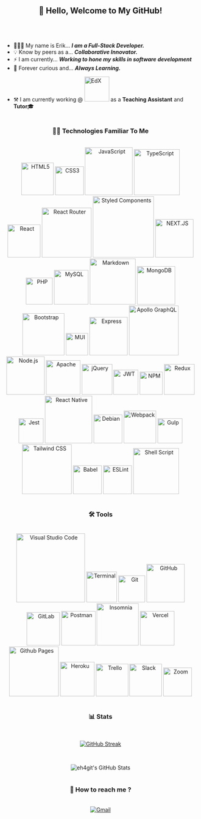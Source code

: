 #

<div align="center">
  <h2 align="center">
    👋 Hello, Welcome to My GitHub! 
  </h2>
</div>

#

<br/>

- 👨🏽‍💻 My name is Erik... **_I am a Full-Stack Developer._**
- 💡 Know by peers as a... **_Collaborative Innovator._**
- ⚡ I am currently... **_Working to hone my skills in software development_**
- 📖 Forever curious and... **_Always Learning._**

<!-- <ul style="display:flex;align-items:center;">
  <li>
    ⚒️ I am currently working @&nbsp;

  </li>
  <img alt="EdX" width="65px" src="https://img.shields.io/badge/edX-%2302262B.svg?style=for-the-badge&logo=edX&logoColor=white" />
  <li style="list-style:none;">&nbsp;as a <b>Teaching Assistant</b> and <b>Tutor</b>🎓</li>
</ul> -->

- ⚒️ I am currently working @&nbsp;<img alt="EdX" width="65px" src="https://img.shields.io/badge/edX-%2302262B.svg?style=for-the-badge&logo=edX&logoColor=white" /> as a <b>Teaching Assistant</b> and <b>Tutor</b>🎓

#

<h3 align="center">
  👨‍💻  Technologies Familiar To Me
</h3>

<br/>

<div align="center">
  <img alt="HTML5" width="85px" src="https://img.shields.io/badge/HTML5-E34F26?style=for-the-badge&logo=html5&logoColor=white" />
  <img alt="CSS3" width="75px" src="https://img.shields.io/badge/CSS3-1572B6?style=for-the-badge&logo=css3&logoColor=white" />
  <img alt="JavaScript" width="125px" src="https://img.shields.io/badge/JavaScript-F7DF1E?style=for-the-badge&logo=javascript&logoColor=black" />
  <img alt="TypeScript" width="120px" src="https://img.shields.io/badge/typescript-%23007ACC.svg?style=for-the-badge&logo=typescript&logoColor=white" />
  <img alt="React" width="86px" src="https://img.shields.io/badge/React-20232A?style=for-the-badge&logo=react&logoColor=61DAFB" />
  <img alt="React Router" width="130px" src="https://img.shields.io/badge/React_Router-CA4245?style=for-the-badge&logo=react-router&logoColor=white">
  <img alt="Styled Components" width="160px" src="https://img.shields.io/badge/styled--components-DB7093?style=for-the-badge&logo=styled-components&logoColor=white">
  <img alt="NEXT.JS" width="100px" src="https://img.shields.io/badge/next.js-000000?style=for-the-badge&logo=nextdotjs&logoColor=white"/>
  <img alt="PHP" width="70px" src="https://img.shields.io/badge/PHP-777BB4?style=for-the-badge&logo=php&logoColor=white" />
  <img alt="MySQL" width="90px" src="https://img.shields.io/badge/MySQL-00000F?style=for-the-badge&logo=mysql&logoColor=white"/>
  <img alt="Markdown" width="120px" src="https://img.shields.io/badge/Markdown-000000?style=for-the-badge&logo=markdown&logoColor=white"/>
  <img alt="MongoDB" width="100px" src="https://img.shields.io/badge/MongoDB-%234ea94b.svg?style=for-the-badge&logo=mongodb&logoColor=white"/>
  <img alt="Bootstrap" width="110px" src="https://img.shields.io/badge/bootstrap-%23563D7C.svg?style=for-the-badge&logo=bootstrap&logoColor=white"/>
  <img alt="MUI" width="58px" src="https://img.shields.io/badge/MUI-%230081CB.svg?style=for-the-badge&logo=mui&logoColor=white"/>
  <img alt="Express" width="100px" src="https://img.shields.io/badge/express.js-%23404d59.svg?style=for-the-badge&logo=express&logoColor=%2361DAFB"/>
  <img alt="Apollo GraphQL" width="130px" src="https://img.shields.io/badge/-ApolloGraphQL-311C87?style=for-the-badge&logo=apollo-graphql"/>
  <img alt="Node.js" width="100px" src="https://img.shields.io/badge/node.js-6DA55F?style=for-the-badge&logo=node.js&logoColor=white"/>
  <img alt="Apache" width="90px" src="https://img.shields.io/badge/apache-%23D42029.svg?style=for-the-badge&logo=apache&logoColor=white"/>
  <img alt="jQuery" width="80px" src="https://img.shields.io/badge/jquery-%230769AD.svg?style=for-the-badge&logo=jquery&logoColor=white"/>
  <img alt="JWT" width="65px" src="https://img.shields.io/badge/JWT-black?style=for-the-badge&logo=JSON%20web%20tokens"/>
  <img alt="NPM" width="60px" src="https://img.shields.io/badge/NPM-%23CB3837.svg?style=for-the-badge&logo=npm&logoColor=white"/>
  <img alt="Redux" width="80px" src="https://img.shields.io/badge/redux-%23593d88.svg?style=for-the-badge&logo=redux&logoColor=white"/>
  <img alt="Jest" width="65px" src="https://img.shields.io/badge/-jest-%23C21325?style=for-the-badge&logo=jest&logoColor=white"/>
  <img alt="React Native" width="124px" src="https://img.shields.io/badge/react_native-%2320232a.svg?style=for-the-badge&logo=react&logoColor=%2361DAFB"/>
  <img alt="Debian" width="75px" src="https://img.shields.io/badge/Debian-D70A53?style=for-the-badge&logo=debian&logoColor=white" />
  <img alt="Webpack" width="85px" src="https://img.shields.io/badge/webpack-%238DD6F9.svg?style=for-the-badge&logo=webpack&logoColor=black"/>
  <img alt="Gulp" width="65px" src="https://img.shields.io/badge/GULP-%23CF4647.svg?style=for-the-badge&logo=gulp&logoColor=white"/>
  <img alt="Tailwind CSS" width="130px" src="https://img.shields.io/badge/tailwindcss-%2338B2AC.svg?style=for-the-badge&logo=tailwind-css&logoColor=white"/>
  <img alt="Babel" width="75px" src="https://img.shields.io/badge/Babel-F9DC3e?style=for-the-badge&logo=babel&logoColor=black" />
  <img alt="ESLint" width="75px" src="https://img.shields.io/badge/ESLint-4B3263?style=for-the-badge&logo=eslint&logoColor=white" />
  <img alt="Shell Script" width="120px" src="https://img.shields.io/badge/shell_script-%23121011.svg?style=for-the-badge&logo=gnu-bash&logoColor=white" />

  <!--  css stuff, -->
</div>
 
#

<h3 align="center">
  🛠️ Tools
</h3>

<br/>

<div align="center">
  <img alt="Visual Studio Code"  width="180px" src="https://img.shields.io/badge/Visual_Studio_Code-0078D4?style=for-the-badge&logo=visual%20studio%20code&logoColor=white" />
  <img alt="Terminal"  width="80px" src="https://img.shields.io/badge/Terminal-100000?style=for-the-badge" />
  <img alt="Git"  width="70px" src="https://img.shields.io/badge/Git-F05032?style=for-the-badge&logo=git&logoColor=white" />
  <img alt="GitHub"  width="100px" src="https://img.shields.io/badge/GitHub-100000?style=for-the-badge&logo=github&logoColor=white" />
  <img alt="GitLab"  width="87px" src="https://img.shields.io/badge/gitlab-%23181717.svg?style=for-the-badge&logo=gitlab&logoColor=white" />
   <img alt="Postman"  width="90px" src="https://img.shields.io/badge/Postman-FF6C37?style=for-the-badge&logo=postman&logoColor=white" />
  <img alt="Insomnia"  width="110px" src="https://img.shields.io/badge/Insomnia-black?style=for-the-badge&logo=insomnia&logoColor=5849BE" />
  <img alt="Vercel"  width="90px" src="https://img.shields.io/badge/vercel-%23000000.svg?style=for-the-badge&logo=vercel&logoColor=white" />
  <img alt="Github Pages"  width="130px" src="https://img.shields.io/badge/github%20pages-121013?style=for-the-badge&logo=github&logoColor=white" />
  <img alt="Heroku"  width="90px" src="https://img.shields.io/badge/heroku-%23430098.svg?style=for-the-badge&logo=heroku&logoColor=white" />
  <img alt="Trello"  width="85px" src="https://img.shields.io/badge/Trello-%23026AA7.svg?style=for-the-badge&logo=Trello&logoColor=white" />
  <img alt="Slack"  width="85px" src="https://img.shields.io/badge/Slack-4A154B?style=for-the-badge&logo=slack&logoColor=white" />
  <img alt="Zoom"  width="75px" src="https://img.shields.io/badge/Zoom-2D8CFF?style=for-the-badge&logo=zoom&logoColor=white" />
</div>
        
#

<h3 align="center">
  📊 Stats
</h3>

<br/>

<div align="center">
  
  [![GitHub Streak](https://github-readme-streak-stats.herokuapp.com?user=eh4git&theme=soft-green&hide_border=true&dates=CB984A&currStreakLabel=49C977&currStreakNum=B98A43&sideNums=B98A43)](https://git.io/streak-stats)

<br/>

![eh4git's GitHub Stats](https://github-readme-stats.vercel.app/api?username=eh4git&show_icons=1&theme=gruvbox&count_private=1&hide_border=1&bg_color=222428&text_color=49C977&title_color=b68842&icon_color=84673b)

</div>

#

<h3 align="center">
  💬 How to reach me ?
</h3>

<br/>

<div align="center">
<a href="mailto:ehirsch760@gmail.com">
<img alt="Gmail" src="https://img.shields.io/badge/Gmail-D14836?style=for-the-badge&logo=gmail&logoColor=white" />
</a>

<br/>

</div>
